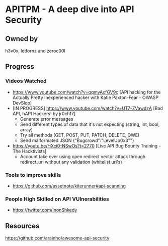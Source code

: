 # APITPM - A deep dive into API Security
## Owned by 
h3v0x, letfornz and zeroc00I
## Progress
### Videos Watched
- https://www.youtube.com/watch?v=qqmyAxfGV9c [API hacking for the Actually Pretty Inexperienced hacker with Katie Paxton-Fear - OWASP DevSlop]
- [IN PROGRESS] https://www.youtube.com/watch?v=UT7-ZVawdzA [Bad API, hAPI Hackers! by jr0ch17]
  - Generate error messages
  - Send different types of data that it's not expecting (string, int, bool, array)
  - Try all methods (GET, POST, PUT, PATCH, DELETE, QWE)
  - Send malformated JSON {"Bugcrowd":"LevelUp0x3""}
- https://youtu.be/HXci0-NSwOs?t=2770 [Live API Bug Bounty Training - The Hacktivists]
  - Account take over using open redirect vector attack through redirect_uri without any validation (whitelist uri's) 
### Tools to improve skills
- https://github.com/assetnote/kiterunner#api-scanning
### People High Skilled on API VUlnerabilities
- https://twitter.com/InonShkedy
## Resources
https://github.com/arainho/awesome-api-security
